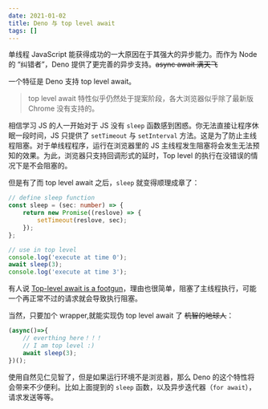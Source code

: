 ```yaml
---
date: 2021-01-02
title: Deno 与 top level await
tags: []
---
```

单线程 JavaScript 能获得成功的一大原因在于其强大的异步能力。而作为 Node 的 “纠错者”，Deno 提供了更完善的异步支持。~~async await 满天飞~~

一个特征是 Deno 支持 top level await。

> top level await 特性似乎仍然处于提案阶段，各大浏览器似乎除了最新版 Chrome 没有支持的。

相信学习 JS 的人一开始对于 JS 没有 `sleep` 函数感到困惑。你无法直接让程序休眠一段时间，JS 只提供了 `setTimeout` 与 `setInterval` 方法。这是为了防止主线程阻塞。对于单线程程序，运行在浏览器里的 JS 主线程发生阻塞将会发生无法预知的效果。为此，浏览器只支持回调形式的延时，Top level 的执行在没错误的情况下是不会阻塞的。

但是有了而 top level await 之后，`sleep` 就变得顺理成章了：

```typescript
// define sleep function
const sleep = (sec: number) => {
    return new Promise((reslove) => {
        setTimeout(reslove, sec);
    });
};

// use in top level
console.log('execute at time 0');
await sleep(3);
console.log('execute at time 3');
```

有人说 [Top-level await is a footgun](https://gist.github.com/Rich-Harris/0b6f317657f5167663b493c722647221)，理由也很简单，阻塞了主线程执行，可能一个再正常不过的请求就会导致执行阻塞。

当然，只要加个 wrapper,就能实现伪 top level await 了 ~~机智的地球人~~：

```typescript
(async()=>{
    // everthing here！！！
    // I am top level :)
    await sleep(3);
})();
```

使用自然见仁见智了，但是如果运行环境不是浏览器，那么 Deno 的这个特性将会带来不少便利。比如上面提到的 `sleep` 函数，以及异步迭代器（`for await`），请求发送等等。

